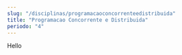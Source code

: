 ```yaml
---
slug: "/disciplinas/programacaoconcorrenteedistribuida"
title: "Programacao Concorrente e Distribuida"
periodo: "4"
---
```


Hello

